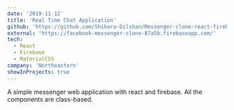 ```yaml
---
date: '2019-11-12'
title: 'Real Time Chat Application'
github: 'https://github.com/Shihara-Dilshan/Messenger-clone-react-firebase'
external: 'https://facebook-messenger-clone-87a5b.firebaseapp.com/'
tech:
  - React
  - Firebase
  - MaterialCSS
company: 'Northeastern'
showInProjects: true
---
```


A simple messenger web application with react and firebase. All the components are class-based.

